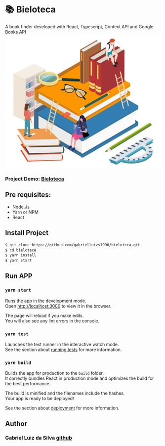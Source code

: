 # :books: Bieloteca
A book finder developed with React, Typescript, Context API and Google Books API
![GitHub Logo](/src/assets/images/books.png)

### Project Demo: [Bieloteca](https://bieloteca.vercel.app/)

## Pre requisites:
* Node.Js
* Yarn or NPM
* React

## Install Project
```sh
$ git clone https://github.com/gabrielluizs1996/bieloteca.git
$ cd bieloteca
$ yarn install
$ yarn start
```
## Run APP
### `yarn start`

Runs the app in the development mode.\
Open [http://localhost:3000](http://localhost:3000) to view it in the browser.

The page will reload if you make edits.\
You will also see any lint errors in the console.

### `yarn test`

Launches the test runner in the interactive watch mode.\
See the section about [running tests](https://facebook.github.io/create-react-app/docs/running-tests) for more information.

### `yarn build`

Builds the app for production to the `build` folder.\
It correctly bundles React in production mode and optimizes the build for the best performance.

The build is minified and the filenames include the hashes.\
Your app is ready to be deployed!

See the section about [deployment](https://facebook.github.io/create-react-app/docs/deployment) for more information.

## Author
### Gabriel Luiz da Silva [github](https://github.com/gabrielluizs1996)

